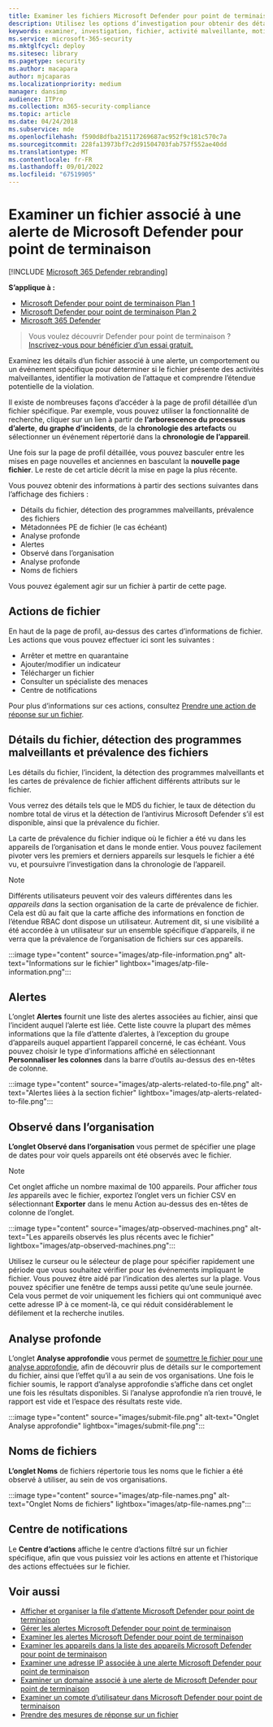 ```yaml
---
title: Examiner les fichiers Microsoft Defender pour point de terminaison
description: Utilisez les options d’investigation pour obtenir des détails sur les fichiers associés aux alertes, aux comportements ou aux événements.
keywords: examiner, investigation, fichier, activité malveillante, motivation d’attaque, analyse approfondie, rapport d’analyse approfondie
ms.service: microsoft-365-security
ms.mktglfcycl: deploy
ms.sitesec: library
ms.pagetype: security
ms.author: macapara
author: mjcaparas
ms.localizationpriority: medium
manager: dansimp
audience: ITPro
ms.collection: m365-security-compliance
ms.topic: article
ms.date: 04/24/2018
ms.subservice: mde
ms.openlocfilehash: f590d8dfba215117269687ac952f9c181c570c7a
ms.sourcegitcommit: 228fa13973bf7c2d91504703fab757f552ae40dd
ms.translationtype: MT
ms.contentlocale: fr-FR
ms.lasthandoff: 09/01/2022
ms.locfileid: "67519905"
---
```

# <a name="investigate-a-file-associated-with-a-microsoft-defender-for-endpoint-alert"></a>Examiner un fichier associé à une alerte de Microsoft Defender pour point de terminaison

[!INCLUDE [Microsoft 365 Defender rebranding](../../includes/microsoft-defender.md)]

**S’applique à :**
- [Microsoft Defender pour point de terminaison Plan 1](https://go.microsoft.com/fwlink/p/?linkid=2154037)
- [Microsoft Defender pour point de terminaison Plan 2](https://go.microsoft.com/fwlink/p/?linkid=2154037)
- [Microsoft 365 Defender](https://go.microsoft.com/fwlink/?linkid=2118804)


> Vous voulez découvrir Defender pour point de terminaison ? [Inscrivez-vous pour bénéficier d’un essai gratuit.](https://signup.microsoft.com/create-account/signup?products=7f379fee-c4f9-4278-b0a1-e4c8c2fcdf7e&ru=https://aka.ms/MDEp2OpenTrial?ocid=docs-wdatp-investigatefiles-abovefoldlink)

Examinez les détails d’un fichier associé à une alerte, un comportement ou un événement spécifique pour déterminer si le fichier présente des activités malveillantes, identifier la motivation de l’attaque et comprendre l’étendue potentielle de la violation.

Il existe de nombreuses façons d’accéder à la page de profil détaillée d’un fichier spécifique. Par exemple, vous pouvez utiliser la fonctionnalité de recherche, cliquer sur un lien à partir de **l’arborescence du processus d’alerte**, **du graphe d’incidents**, de la **chronologie des artefacts** ou sélectionner un événement répertorié dans la **chronologie de l’appareil**.

Une fois sur la page de profil détaillée, vous pouvez basculer entre les mises en page nouvelles et anciennes en basculant la **nouvelle page fichier**. Le reste de cet article décrit la mise en page la plus récente.

Vous pouvez obtenir des informations à partir des sections suivantes dans l’affichage des fichiers :

- Détails du fichier, détection des programmes malveillants, prévalence des fichiers
- Métadonnées PE de fichier (le cas échéant)
- Analyse profonde
- Alertes
- Observé dans l’organisation
- Analyse profonde
- Noms de fichiers

Vous pouvez également agir sur un fichier à partir de cette page.

## <a name="file-actions"></a>Actions de fichier

En haut de la page de profil, au-dessus des cartes d’informations de fichier. Les actions que vous pouvez effectuer ici sont les suivantes :

- Arrêter et mettre en quarantaine
- Ajouter/modifier un indicateur
- Télécharger un fichier
- Consulter un spécialiste des menaces
- Centre de notifications

Pour plus d’informations sur ces actions, consultez [Prendre une action de réponse sur un fichier](respond-file-alerts.md).

## <a name="file-details-malware-detection-and-file-prevalence"></a>Détails du fichier, détection des programmes malveillants et prévalence des fichiers

Les détails du fichier, l’incident, la détection des programmes malveillants et les cartes de prévalence de fichier affichent différents attributs sur le fichier.

Vous verrez des détails tels que le MD5 du fichier, le taux de détection du nombre total de virus et la détection de l’antivirus Microsoft Defender s’il est disponible, ainsi que la prévalence du fichier.

La carte de prévalence du fichier indique où le fichier a été vu dans les appareils de l’organisation et dans le monde entier. Vous pouvez facilement pivoter vers les premiers et derniers appareils sur lesquels le fichier a été vu, et poursuivre l’investigation dans la chronologie de l’appareil. 

> [!NOTE]
> Différents utilisateurs peuvent voir des valeurs différentes dans les *appareils dans* la section organisation de la carte de prévalence de fichier. Cela est dû au fait que la carte affiche des informations en fonction de l’étendue RBAC dont dispose un utilisateur. Autrement dit, si une visibilité a été accordée à un utilisateur sur un ensemble spécifique d’appareils, il ne verra que la prévalence de l’organisation de fichiers sur ces appareils.

:::image type="content" source="images/atp-file-information.png" alt-text="Informations sur le fichier" lightbox="images/atp-file-information.png":::

## <a name="alerts"></a>Alertes

L’onglet **Alertes** fournit une liste des alertes associées au fichier, ainsi que l’incident auquel l’alerte est liée. Cette liste couvre la plupart des mêmes informations que la file d’attente d’alertes, à l’exception du groupe d’appareils auquel appartient l’appareil concerné, le cas échéant. Vous pouvez choisir le type d’informations affiché en sélectionnant **Personnaliser les colonnes** dans la barre d’outils au-dessus des en-têtes de colonne.

:::image type="content" source="images/atp-alerts-related-to-file.png" alt-text="Alertes liées à la section fichier" lightbox="images/atp-alerts-related-to-file.png":::

## <a name="observed-in-organization"></a>Observé dans l’organisation

**L’onglet Observé dans l’organisation** vous permet de spécifier une plage de dates pour voir quels appareils ont été observés avec le fichier.

> [!NOTE]
> Cet onglet affiche un nombre maximal de 100 appareils. Pour afficher _tous les_ appareils avec le fichier, exportez l’onglet vers un fichier CSV en sélectionnant **Exporter** dans le menu Action au-dessus des en-têtes de colonne de l’onglet.

:::image type="content" source="images/atp-observed-machines.png" alt-text="Les appareils observés les plus récents avec le fichier" lightbox="images/atp-observed-machines.png":::

Utilisez le curseur ou le sélecteur de plage pour spécifier rapidement une période que vous souhaitez vérifier pour les événements impliquant le fichier. Vous pouvez être aidé par l’indication des alertes sur la plage. Vous pouvez spécifier une fenêtre de temps aussi petite qu’une seule journée. Cela vous permet de voir uniquement les fichiers qui ont communiqué avec cette adresse IP à ce moment-là, ce qui réduit considérablement le défilement et la recherche inutiles.

## <a name="deep-analysis"></a>Analyse profonde

L’onglet **Analyse approfondie** vous permet de [soumettre le fichier pour une analyse approfondie](respond-file-alerts.md#deep-analysis), afin de découvrir plus de détails sur le comportement du fichier, ainsi que l’effet qu’il a au sein de vos organisations. Une fois le fichier soumis, le rapport d’analyse approfondie s’affiche dans cet onglet une fois les résultats disponibles. Si l’analyse approfondie n’a rien trouvé, le rapport est vide et l’espace des résultats reste vide.

:::image type="content" source="images/submit-file.png" alt-text="Onglet Analyse approfondie" lightbox="images/submit-file.png":::

## <a name="file-names"></a>Noms de fichiers

**L’onglet Noms** de fichiers répertorie tous les noms que le fichier a été observé à utiliser, au sein de vos organisations.

:::image type="content" source="images/atp-file-names.png" alt-text="Onglet Noms de fichiers" lightbox="images/atp-file-names.png":::

## <a name="action-center"></a>Centre de notifications

Le **Centre d’actions** affiche le centre d’actions filtré sur un fichier spécifique, afin que vous puissiez voir les actions en attente et l’historique des actions effectuées sur le fichier.

## <a name="related-topics"></a>Voir aussi

- [Afficher et organiser la file d’attente Microsoft Defender pour point de terminaison](alerts-queue.md)
- [Gérer les alertes Microsoft Defender pour point de terminaison](manage-alerts.md)
- [Examiner les alertes Microsoft Defender pour point de terminaison](investigate-alerts.md)
- [Examiner les appareils dans la liste des appareils Microsoft Defender pour point de terminaison](investigate-machines.md)
- [Examiner une adresse IP associée à une alerte Microsoft Defender pour point de terminaison](investigate-ip.md)
- [Examiner un domaine associé à une alerte de Microsoft Defender pour point de terminaison](investigate-domain.md)
- [Examiner un compte d’utilisateur dans Microsoft Defender pour point de terminaison](investigate-user.md)
- [Prendre des mesures de réponse sur un fichier](respond-file-alerts.md)
